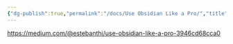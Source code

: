 ```yaml
---
{"dg-publish":true,"permalink":"/docs/Use Obsidian Like a Pro/","title":"Use Obsidian Like a Pro"}
---
```


https://medium.com/@estebanthi/use-obsidian-like-a-pro-3946cd68cca0
